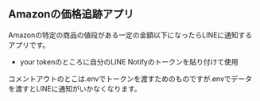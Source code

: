 ## Amazonの価格追跡アプリ
Amazonの特定の商品の値段がある一定の金額以下になったらLINEに通知するアプリです。

- your tokenのところに自分のLINE Notifyのトークンを貼り付けて使用

コメントアウトのとこは.envでトークンを渡すためのものですが.envでデータを渡すとLINEに通知がいかなくなります。